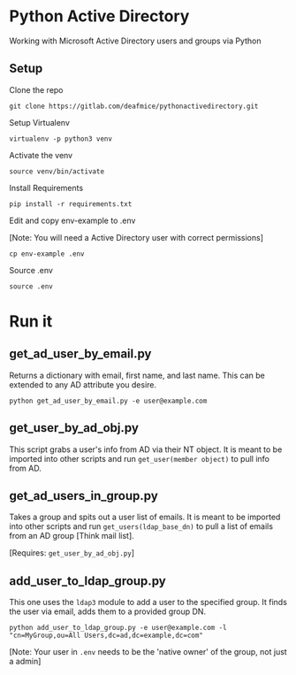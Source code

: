 # Python Active Directory

Working with Microsoft Active Directory users and groups via Python

## Setup

Clone the repo

    git clone https://gitlab.com/deafmice/pythonactivedirectory.git

Setup Virtualenv

    virtualenv -p python3 venv

Activate the venv

    source venv/bin/activate

Install Requirements

    pip install -r requirements.txt

Edit and copy env-example to .env

[Note: You will need a Active Directory user with correct permissions]

    cp env-example .env

Source .env

    source .env

# Run it

## get_ad_user_by_email.py

Returns a dictionary with email, first name, and last name.  This can be extended to any AD attribute you desire.

    python get_ad_user_by_email.py -e user@example.com

## get_user_by_ad_obj.py

This script grabs a user's info from AD via their NT object. It is meant to be imported into other scripts and run `get_user(member object)` to pull info from AD.


## get_ad_users_in_group.py

Takes a group and spits out a user list of emails. It is meant to be imported into other scripts and run `get_users(ldap_base_dn)` to pull a list of emails from an AD group [Think mail list].

[Requires: `get_user_by_ad_obj.py`]

## add_user_to_ldap_group.py

This one uses the `ldap3` module to add a user to the specified group. It finds the user via email, adds them to a provided group DN.

    python add_user_to_ldap_group.py -e user@example.com -l "cn=MyGroup,ou=All Users,dc=ad,dc=example,dc=com"

[Note: Your user in `.env` needs to be the 'native owner' of the group, not just a admin]

